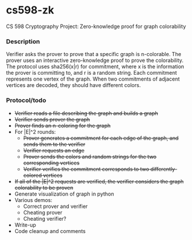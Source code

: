 # cs598-zk
CS 598 Cryptography Project: Zero-knowledge proof for graph colorability

### Description ###
Verifier asks the prover to prove that a specific graph is n-colorable.  The prover uses an interactive zero-knowledge proof to prove the colorability.  The protocol uses sha256(x|r) for commitment, where x is the information the prover is committing to, and r is a random string.  Each commitment represents one vertex of the graph.  When two commitments of adjacent vertices are decoded, they should have different colors.

### Protocol/todo ###
* ~~Verifier reads a file describing the graph and builds a graph~~
* ~~Verifier sends prover the graph~~
* ~~Prover finds an n-coloring for the graph~~
* For |E|^2 rounds:
	* ~~Prover generates a commitment for each edge of the graph, and sends them to the verifier~~
	* ~~Verifier requests an edge~~
	* ~~Prover sends the colors and random strings for the two corresponding vertices~~
	* ~~Verifier verifies the commitment corresponds to two differently-colored vertices~~
* ~~If all of the |E|^2 requests are verified, the verifier considers the graph colorability to be proven~~
* Generate visualization of graph in python
* Various demos:
    * Correct prover and verifier
    * Cheating prover
    * Cheating verifier?
* Write-up
* Code cleanup and comments